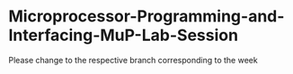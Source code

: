 # Microprocessor-Programming-and-Interfacing-MuP-Lab-Session

Please change to the respective branch corresponding to the week
